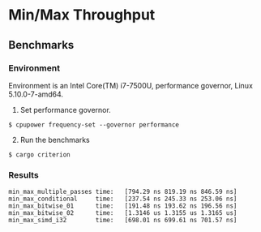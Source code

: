 # Min/Max Throughput

## Benchmarks

### Environment

Environment is an Intel Core(TM) i7-7500U, performance governor, Linux
5.10.0-7-amd64.

1. Set performance governor.

```
$ cpupower frequency-set --governor performance
```

2. Run the benchmarks

```
$ cargo criterion
```

### Results

```
min_max_multiple_passes time:   [794.29 ns 819.19 ns 846.59 ns]
min_max_conditional     time:   [237.54 ns 245.33 ns 253.06 ns]
min_max_bitwise_01      time:   [191.48 ns 193.62 ns 196.56 ns]
min_max_bitwise_02      time:   [1.3146 us 1.3155 us 1.3165 us]
min_max_simd_i32        time:   [698.01 ns 699.61 ns 701.57 ns]
```

